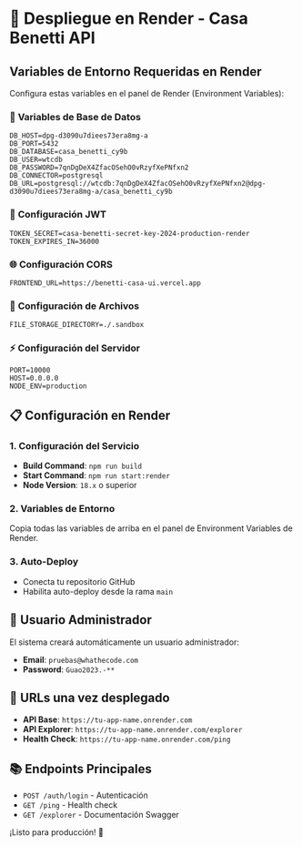 # 🚀 Despliegue en Render - Casa Benetti API

## Variables de Entorno Requeridas en Render

Configura estas variables en el panel de Render (Environment Variables):

### 🔧 **Variables de Base de Datos**
```
DB_HOST=dpg-d3090u7diees73era8mg-a
DB_PORT=5432
DB_DATABASE=casa_benetti_cy9b
DB_USER=wtcdb
DB_PASSWORD=7qnDgDeX4ZfacOSehO0vRzyfXePNfxn2
DB_CONNECTOR=postgresql
DB_URL=postgresql://wtcdb:7qnDgDeX4ZfacOSehO0vRzyfXePNfxn2@dpg-d3090u7diees73era8mg-a/casa_benetti_cy9b
```

### 🔑 **Configuración JWT**
```
TOKEN_SECRET=casa-benetti-secret-key-2024-production-render
TOKEN_EXPIRES_IN=36000
```

### 🌐 **Configuración CORS**
```
FRONTEND_URL=https://benetti-casa-ui.vercel.app
```

### 📁 **Configuración de Archivos**
```
FILE_STORAGE_DIRECTORY=./.sandbox
```

### ⚡ **Configuración del Servidor**
```
PORT=10000
HOST=0.0.0.0
NODE_ENV=production
```

## 📋 **Configuración en Render**

### 1. **Configuración del Servicio**
- **Build Command**: `npm run build`
- **Start Command**: `npm run start:render`
- **Node Version**: `18.x` o superior

### 2. **Variables de Entorno**
Copia todas las variables de arriba en el panel de Environment Variables de Render.

### 3. **Auto-Deploy**
- Conecta tu repositorio GitHub
- Habilita auto-deploy desde la rama `main`

## 🎯 **Usuario Administrador**
El sistema creará automáticamente un usuario administrador:
- **Email**: `pruebas@whathecode.com`
- **Password**: `Guao2023.-**`

## 🔗 **URLs una vez desplegado**
- **API Base**: `https://tu-app-name.onrender.com`
- **API Explorer**: `https://tu-app-name.onrender.com/explorer`
- **Health Check**: `https://tu-app-name.onrender.com/ping`

## 📚 **Endpoints Principales**
- `POST /auth/login` - Autenticación
- `GET /ping` - Health check
- `GET /explorer` - Documentación Swagger

¡Listo para producción! 🚀
